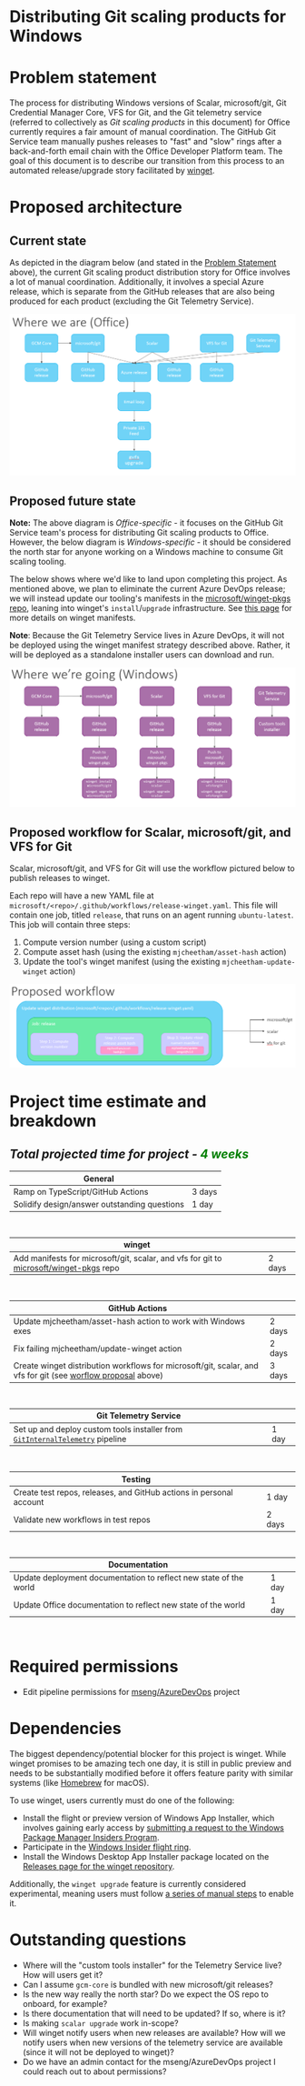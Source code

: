 # Distributing Git scaling products for Windows

# Problem statement
The process for distributing Windows versions of Scalar, microsoft/git, Git Credential Manager Core, VFS for Git, and the Git telemetry service (referred to collectively as _Git scaling products_ in this document) for Office currently requires a fair amount of manual coordination. The GitHub Git Service team manually pushes releases to "fast" and "slow" rings after a back-and-forth email chain with the Office Developer Platform team. The goal of this document is to describe our transition from this process to an automated release/upgrade story facilitated by [winget](https://docs.microsoft.com/en-us/windows/package-manager/).

# Proposed architecture

## Current state
As depicted in the diagram below (and stated in the [Problem Statement](#problem-statement) above), the current Git scaling product distribution story for Office involves a lot of manual coordination. Additionally, it involves a special Azure release, which is separate from the GitHub releases that are also being produced for each product (excluding the Git Telemetry Service).

![](img\current.png "Where we are")

## Proposed future state
__Note:__ The above diagram is _Office-specific_ - it focuses on the GitHub Git Service team's process for distributing Git scaling products to Office. However, the below diagram is _Windows-specific_ - it should be considered the north star for anyone working on a Windows machine to consume Git scaling tooling.

The below shows where we'd like to land upon completing this project. As mentioned above, we plan to eliminate the current Azure DevOps release; we will instead update our tooling's manifests in the [microsoft/winget-pkgs repo](https://github.com/microsoft/winget-pkgs), leaning into winget's `install`/`upgrade` infrastructure. See [this page](https://docs.microsoft.com/en-us/windows/package-manager/package/) for more details on winget manifests.

__Note__: Because the Git Telemetry Service lives in Azure DevOps, it will not be deployed using the winget manifest strategy described above. Rather, it will be deployed as a standalone installer users can download and run.

![](img\future.png "Where we're going")

## Proposed workflow for Scalar, microsoft/git, and VFS for Git

Scalar, microsoft/git, and VFS for Git will use the workflow pictured below to publish releases to winget.

Each repo will have a new YAML file at `microsoft/<repo>/.github/workflows/release-winget.yaml`. This file will contain one job, titled `release`, that runs on an agent running `ubuntu-latest`. This job will contain three steps:

1. Compute version number (using a custom script)
2. Compute asset hash (using the existing `mjcheetham/asset-hash` action)
3. Update the tool's winget manifest (using the existing `mjcheetham-update-winget` action)

![](img\new_workflow.png "Proposed workflow for microsoft/git, Scalar, and VFS for Git")

# Project time estimate and breakdown
## _Total projected time for project - <span style="color:green">4 weeks<span>_

| General                                                                                                      |        |
|--------------------------------------------------------------------------------------------------------------|--------|
| Ramp on TypeScript/GitHub Actions                                                                            | 3 days |
| Solidify design/answer outstanding questions                                                                 | 1 day  |
<br />

| winget                                                                                                                              |        |
|-------------------------------------------------------------------------------------------------------------------------------------|--------|
| Add manifests for microsoft/git, scalar, and vfs for git to [microsoft/winget-pkgs](https://github.com/microsoft/winget-pkgs) repo  | 2 days |
<br />

| GitHub Actions                                                                                                                                                            |        |
|-------------------------------------------------------------------------------------------------------------------------------------------------------------------------------|--------|
| Update mjcheetham/asset-hash action to work with Windows exes                                                                                                                 | 2 days |
| Fix failing mjcheetham/update-winget action                                                                                                                                   | 2 days |
| Create winget distribution workflows for microsoft/git, scalar, and vfs for git (see [worflow proposal](#proposed-workflow-for-Scalar,-microsoft/git,-and-VFS-for-Git) above) | 3 days |
<br />

| Git Telemetry Service                                                                                                                               |        |
|-----------------------------------------------------------------------------------------------------------------------------------------------------|--------|
| Set up and deploy custom tools installer from [`GitInternalTelemetry`](https://dev.azure.com/mseng/AzureDevOps/_build?definitionId=6973) pipeline   | 1 day  |
<br />

| Testing                                                                                                      |        |
|--------------------------------------------------------------------------------------------------------------|--------|
| Create test repos, releases, and GitHub actions in personal account                                          | 1 day  |
| Validate new workflows in test repos                                                                         | 2 days |
<br />

| Documentation                                                                                                |        |
|--------------------------------------------------------------------------------------------------------------|--------|
| Update deployment documentation to reflect new state of the world                                            | 1 day  |
| Update Office documentation to reflect new state of the world                                                | 1 day  |
<br />

# Required permissions

* Edit pipeline permissions for [mseng/AzureDevOps](https://dev.azure.com/mseng/AzureDevOps) project

# Dependencies

The biggest dependency/potential blocker for this project is winget. While winget promises to be amazing tech one day, it is still in public preview and needs to be substantially modified before it offers feature parity with similar systems (like [Homebrew](https://brew.sh/) for macOS). 

To use winget, users currently must do one of the following:
* Install the flight or preview version of Windows App Installer, which involves gaining early access by [submitting a request to the Windows Package Manager Insiders Program](https://aka.ms/AppInstaller_InsiderProgram).
* Participate in the [Windows Insider flight ring](https://insider.windows.com/).
* Install the Windows Desktop App Installer package located on the [Releases page for the winget repository](https://github.com/microsoft/winget-cli/releases).

Additionally, the `winget upgrade` feature is currently considered experimental, meaning users must follow [a series of manual steps](https://github.com/microsoft/winget-cli/blob/master/doc/Settings.md#experimental-features) to enable it.

# Outstanding questions

* Where will the "custom tools installer" for the Telemetry Service live? How will users get it?
* Can I assume `gcm-core` is bundled with new microsoft/git releases?
* Is the new way really the north star? Do we expect the OS repo to onboard, for example?
* Is there documentation that will need to be updated? If so, where is it?
* Is making `scalar upgrade` work in-scope?
* Will winget notify users when new releases are available? How will we notify users when new versions of the telemetry service are available (since it will not be deployed to winget)?
* Do we have an admin contact for the mseng/AzureDevOps project I could reach out to about permissions?